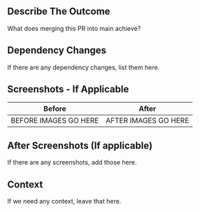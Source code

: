 ## Describe The Outcome
What does merging this PR into main achieve?

## Dependency Changes
If there are any dependency changes, list them here.

## Screenshots - If Applicable
|Before|After|
|:-:|:-:|
| BEFORE IMAGES GO HERE| AFTER IMAGES GO HERE|


## After Screenshots (If applicable)
If there are any screenshots, add those here.

## Context
If we need any context, leave that here. 